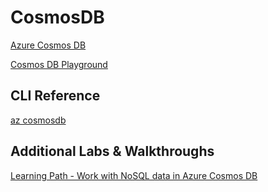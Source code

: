 # CosmosDB

[Azure Cosmos DB](https://docs.microsoft.com/de-at/azure/cosmos-db/)

[Cosmos DB Playground](https://www.documentdb.com/sql/demo)

## CLI Reference

[az cosmosdb](https://docs.microsoft.com/en-us/cli/azure/cosmosdb?view=azure-cli-latest)

## Additional Labs & Walkthroughs

[Learning Path - Work with NoSQL data in Azure Cosmos DB](https://docs.microsoft.com/en-us/learn/paths/work-with-nosql-data-in-azure-cosmos-db/)
